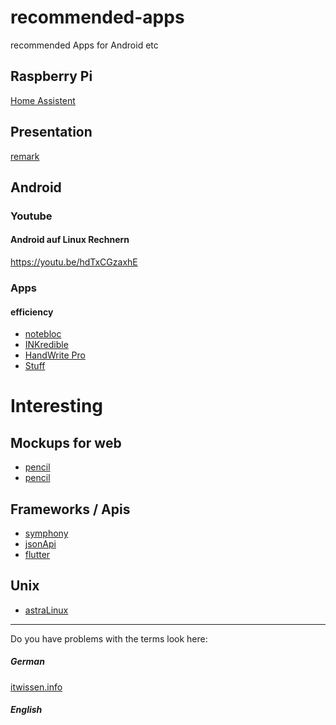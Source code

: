# recommended-apps
recommended Apps for Android etc



## Raspberry Pi
[Home Assistent](https://www.home-assistant.io/)


## Presentation
[remark](https://remarkjs.com/#1)

## Android
### Youtube
#### Android auf Linux Rechnern
https://youtu.be/hdTxCGzaxhE

### Apps 
#### efficiency
* [notebloc](https://play.google.com/store/apps/details?id=com.notebloc.app)
* [INKredible](https://play.google.com/store/apps/details?id=com.viettran.INKredible)
* [HandWrite Pro](https://play.google.com/store/apps/details?id=net.thoster.handwrite)
* [Stuff](https://play.google.com/store/apps/details?id=com.stuff.todo)

# Interesting
## Mockups for web
 * [pencil](https://www.chip.de/downloads/Pencil-fuer-Firefox_32625695.html)
 * [pencil](https://pencil.evolus.vn/Downloads.html)

## Frameworks / Apis
* [symphony](https://symfony.com/what-is-symfony)
* [jsonApi](https://jsonapi.org/)
* [flutter](https://flutter.dev/)

## Unix
* [astraLinux](https://translate.google.com/translate?hl=&sl=ru&tl=en&u=https%3A%2F%2Fastralinux.ru%2Fproducts%2Fastra-linux-common-edition%2F)

<hr>
Do you have problems with the terms look here:


##### German
[itwissen.info](https://www.itwissen.info/)

##### English
